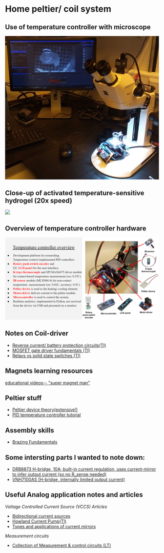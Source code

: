 # Home peltier/ coil system

## Use of temperature controller with microscope 
<img src="https://github.com/AlfredWilmot/HydrogelHeater/blob/home_system/media/hydroglel_heater_and_microscope.png" width="600">

## Close-up of activated temperature-sensitive hydrogel (20x speed)
<img src="https://github.com/AlfredWilmot/HydrogelHeater/blob/home_system/media/quick_looping_PNIPAM.gif" width="600">

## Overview of temperature controller hardware
<img src="https://github.com/AlfredWilmot/HydrogelHeater/blob/home_system/media/temp_controller_overview.png" width="900">

## Notes on Coil-driver
* [Reverse current/ battery protection circuits(TI)](https://www.ti.com/lit/an/slva139/slva139.pdf)
* [MOSFET gate driver fundamentals (TI)](https://www.ti.com/lit/ml/slua618a/slua618a.pdf)
* [Relays vs solid state switches (TI)](https://e2e.ti.com/blogs_/b/behind_the_wheel/archive/2017/07/13/why-are-you-still-driving-automotive-motors-with-relays)




## Magnets learning resources
[educational videos-- "super magnet man"](https://supermagnetman.com/pages/all-videos)

## Peltier stuff
* [Peltier device theory(extensive!)](http://etutorials.org/Misc/pc+hardware+tuning+acceleration/Chapter+11+Problems+with+using+Thermoelectric+Elements/Peltier+Modules/)
* [PID temperature controller tutorial](https://www.youtube.com/watch?v=LXhTFBGgskI&t=378s)


## Assembly skills 
* [Brazing Fundamentals](https://www.lucasmilhaupt.com/EN/Brazing-Academy/Brazing-Fundamentals.htm)

## Some intersting parts I wanted to note down:
* [DRB8873 H-bridge, 10A; built-in current regulation, uses current-mirror to infer output current (so no R_sense needed)](https://www.ti.com/lit/ds/symlink/drv8873.pdf?ts=1593795815021&ref_url=https%253A%252F%252Fwww.ti.com%252Fproduct%252FDRV8873)
* [VNH7100AS (H-bridge, internally limited output current)](https://docs.rs-online.com/bb0a/0900766b8160a473.pdf)


## Useful Analog application notes and articles

_Voltage Controlled Current Source (VCCS) Articles_

* [Bidirectional current sources](https://www.allaboutcircuits.com/technical-articles/how-to-design-simple-voltage-controlled-bidirectional-analog-current-source/)
* [Howland Current Pump(TI)](https://www.ti.com/lit/an/snoa474a/snoa474a.pdf)
* [Types and applications of current mirrors](https://www.allaboutcircuits.com/technical-articles/learn-analog-circuits-introduction-to-current-mirrors-types-applications/)

_Measurement circuits_

* [Collection of Measurement & control circuits (LT)](https://www.analog.com/media/en/technical-documentation/application-notes/an45f.pdf)
